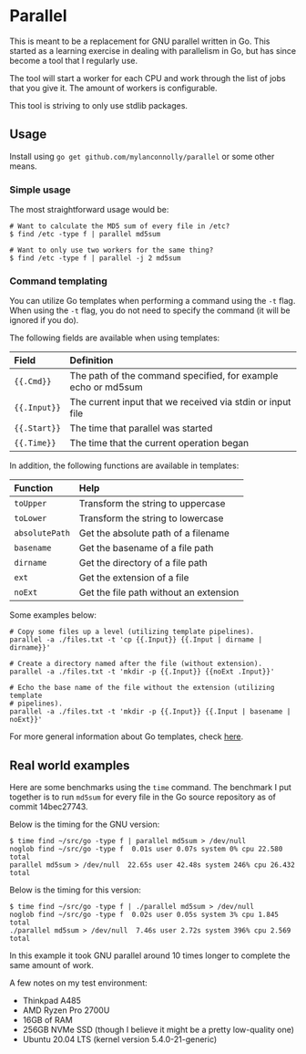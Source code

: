 # Parallel

This is meant to be a replacement for GNU parallel written in Go. This started
as a learning exercise in dealing with parallelism in Go, but has since become
a tool that I regularly use.

The tool will start a worker for each CPU and work through the list of jobs that
you give it. The amount of workers is configurable.

This tool is striving to only use stdlib packages.

## Usage

Install using `go get github.com/mylanconnolly/parallel` or some other means.

### Simple usage

The most straightforward usage would be:

```shell
# Want to calculate the MD5 sum of every file in /etc?
$ find /etc -type f | parallel md5sum

# Want to only use two workers for the same thing?
$ find /etc -type f | parallel -j 2 md5sum
```

### Command templating

You can utilize Go templates when performing a command using the `-t` flag. When
using the `-t` flag, you do not need to specify the command (it will be ignored
if you do).

The following fields are available when using templates:

| Field        | Definition                                                    |
| :----------- | :------------------------------------------------------------ |
| `{{.Cmd}}`   | The path of the command specified, for example echo or md5sum |
| `{{.Input}}` | The current input that we received via stdin or input file    |
| `{{.Start}}` | The time that parallel was started                            |
| `{{.Time}}`  | The time that the current operation began                     |

In addition, the following functions are available in templates:

| Function       | Help                                   |
| :------------- | :------------------------------------- |
| `toUpper`      | Transform the string to uppercase      |
| `toLower`      | Transform the string to lowercase      |
| `absolutePath` | Get the absolute path of a filename    |
| `basename`     | Get the basename of a file path        |
| `dirname`      | Get the directory of a file path       |
| `ext`          | Get the extension of a file            |
| `noExt`        | Get the file path without an extension |

Some examples below:

```shell
# Copy some files up a level (utilizing template pipelines).
parallel -a ./files.txt -t 'cp {{.Input}} {{.Input | dirname | dirname}}'

# Create a directory named after the file (without extension).
parallel -a ./files.txt -t 'mkdir -p {{.Input}} {{noExt .Input}}'

# Echo the base name of the file without the extension (utilizing template
# pipelines).
parallel -a ./files.txt -t 'mkdir -p {{.Input}} {{.Input | basename | noExt}}'
```

For more general information about Go templates, check
[here](https://golang.org/pkg/text/template/#pkg-overview).

## Real world examples

Here are some benchmarks using the `time` command. The benchmark I put together
is to run `md5sum` for every file in the Go source repository as of commit
14bec27743.

Below is the timing for the GNU version:

```
$ time find ~/src/go -type f | parallel md5sum > /dev/null
noglob find ~/src/go -type f  0.01s user 0.07s system 0% cpu 22.580 total
parallel md5sum > /dev/null  22.65s user 42.48s system 246% cpu 26.432 total
```

Below is the timing for this version:

```
$ time find ~/src/go -type f | ./parallel md5sum > /dev/null
noglob find ~/src/go -type f  0.02s user 0.05s system 3% cpu 1.845 total
./parallel md5sum > /dev/null  7.46s user 2.72s system 396% cpu 2.569 total
```

In this example it took GNU parallel around 10 times longer to complete the same
amount of work.

A few notes on my test environment:

- Thinkpad A485
- AMD Ryzen Pro 2700U
- 16GB of RAM
- 256GB NVMe SSD (though I believe it might be a pretty low-quality one)
- Ubuntu 20.04 LTS (kernel version 5.4.0-21-generic)
